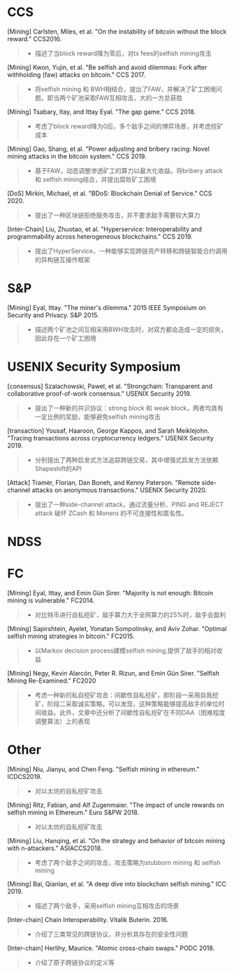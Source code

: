 



# CCS
   [Mining] Carlsten, Miles, et al. "On the instability of bitcoin without the block reward." CCS2016.
    
   > * 描述了当block reward降为零后，对tx fees的selfish mining攻击
    
   [Mining] Kwon, Yujin, et al. "Be selfish and avoid dilemmas: Fork after withholding (faw) attacks on bitcoin." CCS 2017.
   
   > * 将selfish mining 和 BWH相结合，提出了FAW，并解决了矿工困境问题。即当两个矿池采取FAW互相攻击，大的一方总获胜
   
   [Mining] Tsabary, Itay, and Ittay Eyal. "The gap game." CCS 2018.
   
   > * 考虑了block reward降为0后，多个敌手之间的博弈场景，并考虑挖矿成本
   
   [Mining] Gao, Shang, et al. "Power adjusting and bribery racing: Novel mining attacks in the bitcoin system." CCS 2019.
   
   > * 基于FAW，动态调整渗透矿工的算力以最大化收益。将bribery attack 和 selfish mining结合，并提出腐败矿工困境
    
   [DoS] Mirkin, Michael, et al. "BDoS: Blockchain Denial of Service." CCS 2020.
   
   > * 提出了一种区块链拒绝服务攻击，并不要求敌手需要较大算力
   
   [Inter-Chain] Liu, Zhuotao, et al. "Hyperservice: Interoperability and programmability across heterogeneous blockchains." CCS 2019.
   
   > * 提出了HyperService，一种能够实现跨链资产转移和跨链智能合约调用的异构链互操作框架
   
   
   
 
# S&P
   [Mining] Eyal, Ittay. "The miner's dilemma." 2015 IEEE Symposium on Security and Privacy. S&P 2015.
   
   > * 描述两个矿池之间互相采用BWH攻击时，对双方都会造成一定的损失，因此存在一个矿工困境



# USENIX Security Symposium
   [consensus] Szalachowski, Pawel, et al. "Strongchain: Transparent and collaborative proof-of-work consensus." USENIX Security 2019.
   
   > * 提出了一种新的共识协议：strong block 和 weak block，两者均具有一定比例的奖励，能够避免selfish mining攻击
   
   [transaction] Yousaf, Haaroon, George Kappos, and Sarah Meiklejohn. "Tracing transactions across cryptocurrency ledgers." USENIX Security 2019.
   
   > * 分别提出了两种启发式方法追踪跨链交易，其中增强式启发方法依赖Shapeshift的API
   
   [Attack] Tramèr, Florian, Dan Boneh, and Kenny Paterson. "Remote side-channel attacks on anonymous transactions." USENIX Security 2020.
   
   > * 提出了一种side-channel attack，通过流量分析、PING and REJECT attack 破坏 ZCash 和 Monero 的不可连接性和匿名性。
   
# NDSS





# FC
   [Mining] Eyal, Ittay, and Emin Gün Sirer. "Majority is not enough: Bitcoin mining is vulnerable." FC2014.
   
   > * 对比特币进行自私挖矿，敌手算力大于全网算力的25%时，敌手会盈利
  
   [Mining] Sapirshtein, Ayelet, Yonatan Sompolinsky, and Aviv Zohar. "Optimal selfish mining strategies in bitcoin." FC2015.
    
   > * 以Markov decision process建模selfish mining,提供了敌手的相对收益
   
   [Mining] Negy, Kevin Alarcón, Peter R. Rizun, and Emin Gün Sirer. "Selfish Mining Re-Examined." FC2020
   
   > * 考虑一种新的私自挖矿攻击：间歇性自私挖矿，即阶段一采用自我挖矿，阶段二采取诚实策略。可以发现，这种策略能够提高敌手的单位时间收益。此外，文章中还分析了间歇性自私挖矿在不同DAA（困难程度调整算法）上的表现



# Other
   [Mining] Niu, Jianyu, and Chen Feng. "Selfish mining in ethereum." ICDCS2019.
    
   > * 对以太坊的自私挖矿攻击
    
   [Mining] Ritz, Fabian, and Alf Zugenmaier. "The impact of uncle rewards on selfish mining in Ethereum." Euro S&PW 2018.
    
   > * 对以太坊的自私挖矿攻击
     
   [Mining] Liu, Hanqing, et al. "On the strategy and behavior of bitcoin mining with n-attackers." ASIACCS2018.

   > * 考虑了两个敌手之间的攻击，攻击策略为stubborn mining 和 selfish mining

   [Mining] Bai, Qianlan, et al. "A deep dive into blockchain selfish mining." ICC 2019.

   > * 描述了两个敌手，采用selfish mining互相攻击的场景

   [Inter-chain] Chain Interoperability. Vitalik Buterin. 2016.
   > * 介绍了三类常见的跨链协议，并分析其存在的安全性问题
    
   [Inter-chain] Herlihy, Maurice. "Atomic cross-chain swaps." PODC 2018.
    
   > * 介绍了原子跨链协议的定义等


